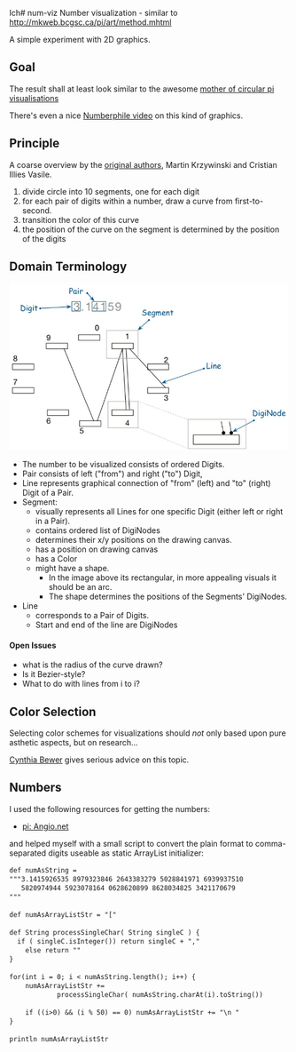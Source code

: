 Ich# num-viz
Number visualization - similar to http://mkweb.bcgsc.ca/pi/art/method.mhtml

A simple experiment with 2D graphics.

## Goal
The result shall at least look similar to the awesome [mother of circular pi visualisations](http://thecreatorsproject.vice.com/blog/visualising-the-infinite-data-of-pie)

There's even a nice [Numberphile video](https://www.youtube.com/watch?v=NPoj8lk9Fo4) on this kind of graphics.


## Principle

A coarse overview by the [original authors](http://mkweb.bcgsc.ca/pi/art/method.mhtml),
Martin Krzywinski and Cristian Illies Vasile.

1. divide circle into 10 segments, one for each digit
2. for each pair of digits within a number, draw a curve from first-to-second.
3. transition the color of this curve
4. the position of the curve on the segment is determined by the position of the digits


## Domain Terminology

![number visualization domain](numviz-domain.jpg)

* The number to be visualized consists of ordered Digits.
* Pair consists of left ("from") and right ("to") Digit,
* Line represents graphical connection of "from" (left) and "to" (right) Digit of a Pair.
* Segment:
  * visually represents all Lines for one specific Digit (either left or right in a Pair).
  * contains ordered list of DigiNodes 
  * determines their x/y positions on the drawing canvas.
  * has a position on drawing canvas
  * has a Color
  * might have a shape. 
     * In the image above its rectangular,
    in more appealing visuals it should be an arc.
     * The shape determines the positions of the Segments' DigiNodes.
* Line
  * corresponds to a Pair of Digits.
  * Start and end of the line are DigiNodes

#### Open Issues
* what is the radius of the curve drawn?
* Is it Bezier-style?
* What to do with lines from i to i?



## Color Selection
Selecting color schemes for visualizations should *not* only based
upon pure asthetic aspects, but on research...

[Cynthia Bewer](http://colorbrewer2.org/) gives serious advice on this topic.  


## Numbers
I used the following resources for getting the numbers:

* [pi: Angio.net](http://www.angio.net/pi/digits.html)

and helped myself with a small script to convert the plain format to
comma-separated digits useable as static ArrayList initializer:

    def numAsString =
    """3.1415926535 8979323846 2643383279 5028841971 6939937510
       5820974944 5923078164 0628620899 8628034825 3421170679
    """

    def numAsArrayListStr = "["

    def String processSingleChar( String singleC ) {
      if ( singleC.isInteger()) return singleC + ","
        else return ""
    }

    for(int i = 0; i < numAsString.length(); i++) {
        numAsArrayListStr +=
                processSingleChar( numAsString.charAt(i).toString())

        if ((i>0) && (i % 50) == 0) numAsArrayListStr += "\n "
    }

    println numAsArrayListStr

